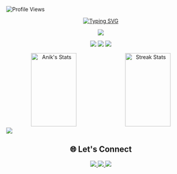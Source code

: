 ![Profile Views](https://komarev.com/ghpvc/?username=Anik-08&color=blueviolet&style=flat-square&label=Profile+Views&base=500)

<!-- Animated Name Banner -->
<div align="center">
    <a href="https://git.io/typing-svg">
        <img src="https://readme-typing-svg.demolab.com?font=Fira+Code&weight=600&size=28&duration=4000&pause=1000&color=6C63FF&center=true&vCenter=true&random=false&width=600&lines=Hi!+I'm+Anik+Tiwary+%F0%9F%91%8B;Web+Developer+%F0%9F%8E%AE+%7C+Tech+Enthusiast+%F0%9F%9A%80;Passionate+about+AIML+%E2%9C%A8;" alt="Typing SVG" />
    </a>
</div>
<!-- Divider -->
<p align="center">
    <img src="https://user-images.githubusercontent.com/73097560/115834477-dbab4500-a447-11eb-908a-139a6edaec5c.gif">
</p>

<!-- Quick Info -->
<p align="center">
    <img src="https://img.shields.io/badge/💻_Web_Developer-Active-FF4B4B?style=for-the-badge" />
    <img src="https://img.shields.io/badge/🚀_Tech_Innovator-Passionate-00C7B7?style=for-the-badge" />
    <img src="https://img.shields.io/badge/🤖_AIML_Enthusiast-Passionate-6C63FF?style=for-the-badge" />
</p>

<!-- Stats Dashboard -->
<div align="center">
    <img width="49%" height="195px" src="https://github-readme-stats.vercel.app/api?username=Anik-08&show_icons=true&count_private=true&hide_border=true&title_color=6C63FF&icon_color=6C63FF&text_color=c9d1d9&bg_color=0d1117" alt="Anik's Stats" /> 
    <img width="49%" height="195px" src="https://github-readme-streak-stats.vercel.app/?user=Anik-08&hide_border=true&stroke=6C63FF&background=0D1117&ring=6C63FF&fire=6C63FF&currStreakNum=FFFFFF&currStreakLabel=6C63FF&sideNums=FFFFFF&sideLabels=6C63FF" alt="Streak Stats" />


</div>

<img src="https://github-readme-stats.vercel.app/api/top-langs/?username=Anik-08&layout=compact&hide_border=true&title_color=6C63FF&text_color=c9d1d9&bg_color=0d1117" />



<!-- Connect Section -->
<h2 align="center">🌐 Let's Connect</h2>
<p align="center">
    <a href="mailto:anik.tiwary08@gmail.com">
        <img src="https://img.shields.io/badge/Email-Let's_Talk-D14836?style=for-the-badge&logo=gmail&logoColor=white" />
    </a>
    <a href="(https://www.linkedin.com/in/anik-tiwary/)">
        <img src="https://img.shields.io/badge/LinkedIn-Connect-0077B5?style=for-the-badge&logo=linkedin&logoColor=white" />
    </a>
    <a href="https://instagram.com/anik_tiwary08">
        <img src="https://img.shields.io/badge/Instagram-Follow-E4405F?style=for-the-badge&logo=instagram&logoColor=white" />
    </a>
</p>
